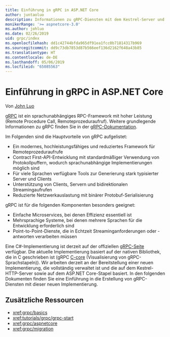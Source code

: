 ```yaml
---
title: Einführung in gRPC in ASP.NET Core
author: juntaoluo
description: Informationen zu gRPC-Diensten mit dem Kestrel-Server und dem ASP.NET Core-Stapel
monikerRange: '>= aspnetcore-3.0'
ms.author: johluo
ms.date: 02/26/2019
uid: grpc/index
ms.openlocfilehash: dd1c42744bfda965df91ea1fcc0b71814317b969
ms.sourcegitcommit: dd9c73db7853d87b566eef136d2162f648a43b85
ms.translationtype: HT
ms.contentlocale: de-DE
ms.lasthandoff: 05/06/2019
ms.locfileid: "65085563"
---
```

# <a name="introduction-to-grpc-on-aspnet-core"></a>Einführung in gRPC in ASP.NET Core

Von [John Luo](https://github.com/juntaoluo)

[gRPC](https://grpc.io/docs/guides/) ist ein sprachunabhängiges RPC-Framework mit hoher Leistung (Remote Procedure Call, Remoteprozeduraufruf). Weitere grundlegende Informationen zu gRPC finden Sie in der [gRPC-Dokumentation](https://grpc.io/docs/).

Im Folgenden sind die Hauptvorteile von gRPC aufgelistet:
* Ein modernes, hochleistungsfähiges und reduziertes Framework für Remoteprozeduraufrufe
* Contract First-API-Entwicklung mit standardmäßiger Verwendung von Protokollpuffern, wodurch sprachunabhängige Implementierungen möglich sind
* Für viele Sprachen verfügbare Tools zur Generierung stark typisierter Server und Clients
* Unterstützung von Clients, Servern und bidirektionalen Streamingaufrufen
* Reduzierte Netzwerkauslastung mit binärer Protobuf-Serialisierung

gRPC ist für die folgenden Komponenten besonders geeignet:
* Einfache Microservices, bei denen Effizienz essentiell ist
* Mehrsprachige Systeme, bei denen mehrere Sprachen für die Entwicklung erforderlich sind
* Point-to-Point-Dienste, die in Echtzeit Streaminganforderungen oder -antworten verarbeiten müssen

Eine C#-Implementierung ist derzeit auf der offiziellen [gRPC-Seite](https://grpc.io/docs/quickstart/csharp.html) verfügbar. Die aktuelle Implementierung basiert auf der nativen Bibliothek, die in C geschrieben ist (gRPC [C-core](https://grpc.io/blog/grpc-stacks) (Visualisierung von gRPC-Sprachstapeln)). Wir arbeiten derzeit an der Bereitstellung einer neuen Implementierung, die vollständig verwaltet ist und die auf dem Kestrel-HTTP-Server sowie auf dem ASP.NET Core-Stapel basiert. In den folgenden Dokumenten finden Sie eine Einführung in die Erstellung von gRPC-Diensten mit dieser neuen Implementierung.

## <a name="additional-resources"></a>Zusätzliche Ressourcen

* <xref:grpc/basics>
* <xref:tutorials/grpc/grpc-start>
* <xref:grpc/aspnetcore>
* <xref:grpc/migration>